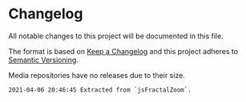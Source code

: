 # Changelog

All notable changes to this project will be documented in this file.

The format is based on [Keep a Changelog](http://keepachangelog.com/en/1.0.0/)
and this project adheres to [Semantic Versioning](http://semver.org/spec/v2.0.0.html).

Media repositories have no releases due to their size.

```
2021-04-06 20:46:45 Extracted from `jsFractalZoom`.
```
